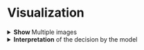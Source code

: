 <h1 id="visualization">Visualization</h1>

<div style='width:1000px;margin:auto;'>
<details><summary><b>Show </b> Multiple images</summary>
nrows, ncols = 3, 4
<pre><code>fig, ax = plt.subplots(nrows=nrows, ncols=ncols, figsize=(30, 16))
for col in range(ncols):
    for row in range(nrows):
        ax[row, col].imshow(train_images.loc[train_images.index[row*4+col]])
        ax[row, col].set_xticks([])
        ax[row, col].set_yticks([])
</code></pre>
</details>


<details><summary><b>Interpretation</b> of the decision by the model</summary>
<details><summary>Visualizing <b>intermediate activations</b></summary>
<p>This consists of displaying the feature maps that are output by various convolution and pooling layers in a network, given a certain input.<br><br>This gives a view into how an input is decomposed into the different filters learned by the network.</p>

<h4>Load the model</h4><pre><code># Or simply use the model that you have used recently.
from tensorflow.keras.models import load_model
model = load_model()
model.summary()
</code></pre>

<h4>Preprocessing a single image</h4><pre><code>img_path = 'path/to/image.jpg'

from tensorflow.keras.preprocessing import image
import numpy as np

img = image.load_img(img_path, target_size=(150, 150))
img_tensor = image.img_to_array(img)
img_tensor = np.expand_dims(img_tensor, axis=0)
img_tensor /= 255. # Remeber that the model is trained on inputs like that.

print(img_tensor.shape)
# ex. shape is (1, 150, 150, 3)
</code></pre>

<h4>Display hte test image</h4><pre><code>import matplotlib.pyplot as plt

plt.imshow(img_tensor[0])
plt.show()
</code></pre>
<img src="imgs/20200828-135335.png" height=150 width=150>


<h4>Instantiating a model with one input and multiple outputs (n_conv layers)</h4><pre><code>from tensorflow.keras import models

# Change the number of 8 based on n_layers in your model.
layer_outputs = [layer.output for layer in model.layers[:8]]
activation_model = models.Model(inputs=model.input, outputs=layer_outputs)

# Running the model in predict mode.
activations = activation_model.predict(img_tensor)
</code></pre>

<h4>Show individual convolution</h4><pre><code>first_layer_activation = activations[0]
print(first_layer_activation.shape)
# (1, 148, 148, 32)

# Visualize the features.
plt.matshow(first_layer_activation[0, :, :, 4], cmap='viridis')

# as you can see, this channel encode a diagonal edge detector.
</code></pre>
<img src="imgs/20200828-135902.png" height=150 width=150>


<h4>Visualizing every channel in every intermediate activation</h4><pre><code>layer_names = []
for layer in model.layers[:8]:
    layer_name.append(layer.name)

images_per_row = 16

for layer_name, layer_activation in zip(layer_names, activations):
    # Number of features in the feature map
    n_features = layer_activation.shape[-1]

    # The feature map has shape (I, size, size, n_features).
    size = layer_activation.shape[1]

    # Tiles the activation channels in this matrix.
    n_cols = n_features // images_per_row
    display_grid = np.zeros((size*n_cols, images_per_row*size))

    # Tiles each filter into a big horizontal grid.
    for col in range(n_cols):
        for row in range(images_per_row):
            channel_image = layer_activation[0, :, :, col * images_per_row + row]
            # Post-processes the feature to make it visually palatable.
            channel_image -= channel_image.mean()
            channel_image /= channel_image.std()
            channel_image *= 64
            channel_image += 128
            channel_image = np.clip(channel_image, 0, 255).astype('uint8')
            display_grid[col*size:(col+1)*size,
                       row*size:(row+1)*size] = channel_image

scale = 1. / size
plt.figure(figsize=(scale*display_grid.shape[1],
                scale*display_grid.shape[0]))
plt.title(layer_name)
plt.grid(False)
plt.imshow(display_grid, aspect='auto', cmap='viridis')
</code></pre>
<img src="imgs/20200828-152955.png" height=300 width=200>

<p>Things to note in here:</p>
<ul>
<li>The first layer acts as a collection of various edge detectors. At that stage, the activations retain almost all of the information present in the inital picture.</li>
<li>As you go higher, the activations become increasingly abstract and less visually interpretable. They begin to encode higher-level concepts such as “cat ear” and “cat eye.” Higher presentations carry increasingly less information about the visual contents of the image, and increasingly more information related to the class of the image.</li>
<li>The sparsity of the activations increases with the depth of the layer: in the first layer, all filters are activated by the input image; but in the following layers, more and more filters are blank. This means the pattern encoded by the filter isn’t found in the input image.</li>
</details>


<details><summary>Visualizing <b>Convnet Filters</b></summary>
<p>This method displays the visual pattern that each filter is meant to respond to. This can be done with <b>gradient ascent in input space</b>: applying gradient descent to the value of the input image of a convent so as to maximize the response of a specific filter, starting from a blank input image. The resulting input image will be one that the chosen filter is maximally responsive to.</p>
<p>The process as follows:</p>
<ul><li>Build a loss function that maximizes the value of a given filter in a given convolution layer</li>
<li>Use stochastic gradient descent to adjust the values of the input image so as to maximize this activation value</li></ul>

<h4>Defining the loss tensor for filter visualization</h4><pre><code>from tensorflow.keras.applications import VGG16
from tensorflow.keras import backend as K

model = VGG16(weights='imagenet', include_top=False)
layer_name = 'block3_conv1'
filter_index = 0

layer_output = model.get_layer(layer_name).output
loss = K.mean(layer_output[:, :, :, filter_index])
</code></pre>

<h4>Obtaining the gradient of the loss with regard to the input</h4><pre><code># The call to gradients returns a list of tensors (of size 1 in this case).
# Hence, you keep only the first element --- which is a tensor.
grads = K.gradients(loss, model.input)[0]

# a trick to use to help the gradient-descent go smoothly is to normalize the graident tensor by dividing it by its L2 norm (the square root of the average of the square of the values in the tensor). This ensures that the magnitude of the updates done to the input image is always within the same range.
grads /= (K.sqrt(K.mean(K.square(grads))) + 1e-5)
</code></pre>

<h4>Fetching Numpy output values given Numpy input values</h4><pre><code>iterate = K.function([model.input], [loss, grads])

loss_value, grads_value = iterate([np.zeros((1, 150, 150, 3))])
</code></pre>

<h4>Loss maximization via stochastic gradient descent</h4><pre><code>input_img_data = np.random.random((1, 150, 150, 3)) * 20 + 128.

step = 1.
# Run gradient ascent for 40 steps.
for i in range(40):
    # computes the loss value and gradient value
    loss_value, grads_value = iterate([input_img_data])
    # Adjusts the input image in the direction that maximizes the loss.
    input_img_data += grads_value * step
</code></pre>

<h4>Utility function to convert a tensor into a valid image</h4><pre><code>def deprocess_image(x):
    x -= x.mean()
    x /= (x.std() + 1e-5)
    x *= .1

    x += .5
    x = np.clip(x, 0, 1)

    x *= 255
    x = np.clip(x, 0, 255).astype('uint8')
    return x
</code></pre>

<h4>Function to generate filter visualizations</h4><pre><code>def generate_pattern(layer_name, filter_index, size=150):
    # Builds a loss function that maximizes the activation of the nth filter of the layer under consideration.
    layer_output = model.get_layer(layer_name).output
    loss = K.mean(layer_output[:, :, :, filter_index])

    # Computes the gradient of the input picture with regard to this loss
    grads = K.gradients(loss, model.input)[0]
    # Normliazation trick: normlaizes the gradient.
    grads /= (K.sqrt(K.mean(K.square(grads))) + 1e-5)
    # Returns the loss and grads given the input picture.
    iterate = K.function([model.input], [loss, grads])
    # Starts from a gray image with some noise
    input_img_data = np.random.random((1, size, size, 3)) * 20 +128.

    # Runs gradient ascent for 40 steps.
    step = 1.
    for i in range(40):
        loss_value, grads_value = iterate([input_img_data])
        input_img_data += grads_value * step

    img = input_img_data[0]
    return deprocess_image(img)

# Show some pattern
plt.imshow(generate_pattern('block3_conv1', 0))
</code></pre>
<img src="imgs/20200828-161818.png" height=150 width=150>


<h4>Generating a grid of all filter response patterns in a layer</h4><pre><code>layer_name = 'block1_conv1'
size = 64
margin = 5

# Empty (black) image to store results.
results = np.zeros((8*size + 7*margin, 8*size, 7*margin, 3))

for i in range(8): # iterates over the rows of the results grid.
    for j in range(8): # iterates over the columns.
        # generates the pattern for filter i + (j*8) in layer_name.
        filter_img = generate_pattern(layer_name, i+(j*8), size=size)

        # Puts the result in the square (i, j) of the results grid.
        horizontal_start = i *size+i*margin
        horizontal_end  = horizontal_start + size
        vertical_start = j * size + j*margin
        vertical_end = vertical_start + size
        results[horizontal_start:horizontal_end, vertical_start:vertical_end, :] = filter_img

# Displays the results grid.
plt.figure(figsize=(20, 20))
plt.imshow(results)
</code></pre>
<img src="imgs/20200828-162701.png" height=150 width=150>
</details>

<details><summary>Visualizing <b>Heatmaps of class activation</b></summary>
<p>This techiques is used for understanding which parts of a given image led a convnet to its final classification decision.<br>This general category of techiques is called <b>class activation map (CAM)</b> visualization.<br>We will implement "Grad-CAM", and it consists of taking the output feature map of a convolution layer, given an input image, and weighting every channel in that feature map by the gradient of the class with respect to the channel.</p>

<h4>Loading model & process data</h4><pre><code>from tensorflow.keras.applications.vgg16 import VGG16

# NOTE: we include the densely connected classifier on top.
model = VGG16(weights='imagenet')

# Preprocessing an input image for VGG16
from tensorflow.keras.preprocessing import image
from tensorflow.keras.applications.vgg16 import preprocess_input, decode_predictions
import numpy as np

img_path = 'path/to/image.jpg'
img = image.load_img(img_path, target_size=(224, 224))
x = img.img_to_array(img)
x = np.expand_dims(x, axis=0)
# preprocess the batch (this does channel-wise color normalization).
x = preprocess_input(x)

# predict the image.
preds = model.predict(x)

# take the index of the predicted class.
class_idx = np.argmax(preds[0])
</code></pre>

<h4>Setting up Grad-CAM algorithm</h4><pre><code>african_elephant_output = model.output[:, class_idx]
# Select the LAST layer in the model.
last_conv_layer = model.get_layer('block5_conv3')

# Gradient of the "African elephant" class with regard to the output feature map to block5_conv3
grads = K.gradients(african_elephant_output, last_conv_layer.output)[0]
# Vector of shape (512,) where each entry is the mean intensity of the gradient over a specific feature-map channel.
pooled_grads = K.mean(grads, axis=(0, 1, 2))

# Lets you access the values of the quantities you just defined: pooled_grads and the output feature map of block5_conv3, given a sample image.
iterate = K.function([model.input], [pooled_grads, last_conv_layer.output[0]])

# Values of these 2 quantities, as Numpy arrays, given the sample image of 2 elephants.
pooled_grads_value, conv_layer_output_value = iterate([x])

# Multiplies each channel in the feature-map array by "how important this channel is" with regard to the "elepahnt" class.
for i in range(512):
    conv_layer_output_value[:, :, i] *= pooled_grads_value[i]

# the channel-wise mean of the resulting feature map is the heatmap of the class activation.
heatmap = np.mean(conv_layer_output_value, axis=-1)
</code></pre>

<h4>Heatmap post-processing</h4><pre><code>heatmap = np.maximum(heatmap, 0)
heatmap /= np.max(heatmap)
plt.matshow(heatmap)
</code></pre>
<img src="imgs/20200828-165956.png" height=150 width=150>


<h4>Superimposing the heatmap with the original image</h4><pre><code>import cv2
img = cv2.imread(img_path)
heatmap = cv2.resize(heatmap, (img.shape[1], img.shape[0]))
heatmap = np.uint8(255*heatmap)
heatmap = cv2.applyColorMap(heatmap, cv2.COLORMAP_JET)
superimosed_img = heatmap * .4 + img

cv2.imwrite('path/to/save/image.jpg', superimposed_img)
</code></pre>
<img src="imgs/20200828-170235.png" height=150 width=150>

</details>
</details>


</div>